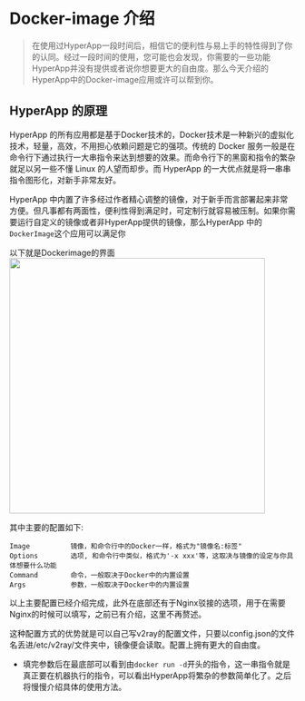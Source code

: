 # Docker-image 介绍

>在使用过HyperApp一段时间后，相信它的便利性与易上手的特性得到了你的认同。经过一段时间的使用，您可能也会发现，你需要的一些功能HyperApp并没有提供或者说你想要更大的自由度。那么今天介绍的 HyperApp中的Docker-image应用或许可以帮到你。

## HyperApp 的原理

HyperApp 的所有应用都是基于Docker技术的，Docker技术是一种新兴的虚拟化技术，轻量，高效，不用担心依赖问题是它的强项。传统的 Docker 服务一般是在命令行下通过执行一大串指令来达到想要的效果。而命令行下的黑窗和指令的繁杂就足以另一些不懂 Linux 的人望而却步。而 HyperApp 的一大优点就是将一串串指令图形化，对新手非常友好。

HyperApp 中内置了许多经过作者精心调整的镜像，对于新手而言部署起来非常方便。但凡事都有两面性，便利性得到满足时，可定制行就容易被压制。如果你需要运行自定义的镜像或者非HyperApp提供的镜像，那么HyperApp 中的`DockerImage`这个应用可以满足你

以下就是Dockerimage的界面
<img src="../images/dockerimage-1.png" width="450" />

其中主要的配置如下:

```
Image          镜像，和命令行中的Docker一样，格式为"镜像名:标签"
Options        选项, 和命令行中类似，格式为'-x xxx'等，这取决与镜像的设定与你具体想要什么功能
Command        命令，一般取决于Docker中的内置设置
Args           参数，一般取决于Docker中的内置设置
```

以上主要配置已经介绍完成，此外在底部还有于Nginx驳接的选项，用于在需要Nginx的时候可以填写，之前已有介绍，这里不再赘述。

这种配置方式的优势就是可以自己写v2ray的配置文件，只要以config.json的文件名丢进/etc/v2ray/文件夹中，镜像便会读取。配置上拥有更大的自由度。

- 填完参数后在最底部可以看到由`docker run -d`开头的指令，这一串指令就是真正要在机器执行的指令，可以看出HyperApp将繁杂的参数简单化了。之后将慢慢介绍具体的使用方法。
